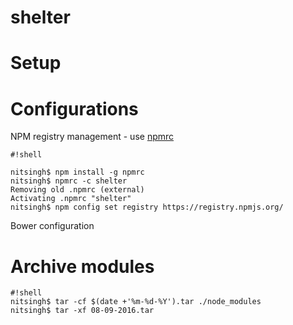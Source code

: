 shelter
===========

# Setup #

# Configurations #
NPM registry management - use [npmrc](https://www.npmjs.com/package/npmrc)

```
#!shell

nitsingh$ npm install -g npmrc
nitsingh$ npmrc -c shelter
Removing old .npmrc (external)
Activating .npmrc "shelter"
nitsingh$ npm config set registry https://registry.npmjs.org/
```

Bower configuration

# Archive modules #

```
#!shell
nitsingh$ tar -cf $(date +'%m-%d-%Y').tar ./node_modules
nitsingh$ tar -xf 08-09-2016.tar
```